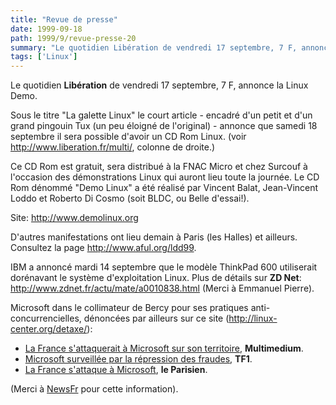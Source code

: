 ```yaml
---
title: "Revue de presse"
date: 1999-09-18
path: 1999/9/revue-presse-20
summary: "Le quotidien Libération de vendredi 17 septembre, 7 F, annonce la Linux Demo."
tags: ['Linux']
---
```


<P>Le quotidien <B>Libération</B> de vendredi 17 septembre, 7 F, annonce la
Linux Demo.</P>

<P>Sous le titre "La galette Linux" le court article - encadré d'un petit
et d'un grand pingouin Tux (un peu éloigné de l'original) - annonce que
samedi 18 septembre il sera possible d'avoir un CD Rom Linux.
(voir <A HREF="http://www.liberation.fr/multi/">http://www.liberation.fr/multi/</A>, colonne de droite.)</P>

<P>Ce CD Rom est gratuit, sera distribué à la FNAC Micro et chez Surcouf à
l'occasion des démonstrations Linux qui auront lieu toute la journée.
Le CD Rom dénommé "Demo Linux" a été réalisé par Vincent Balat,
Jean-Vincent Loddo et Roberto Di Cosmo (soit BLDC, ou Belle d'essai!).</P>

<P>Site: <A HREF="http://www.demolinux.org">http://www.demolinux.org</A></P>

<P>D'autres manifestations ont lieu demain à Paris (les Halles) et
ailleurs. Consultez la page <A HREF="http://www.aful.org/ldd99">http://www.aful.org/ldd99</A>.</P>

<P>IBM a annoncé mardi 14 septembre que le modèle ThinkPad 600
utiliserait dorénavant le système d'exploitation Linux.  Plus de détails
sur <B>ZD Net</B>: <A HREF="http://www.zdnet.fr/actu/mate/a0010838.html">http://www.zdnet.fr/actu/mate/a0010838.html</A>
(Merci à Emmanuel Pierre).</P>

<P>Microsoft dans le collimateur de Bercy pour ses pratiques
anti-concurrencielles, dénoncées par ailleurs sur ce site (<A HREF="http://linux-center.org/detaxe/">http://linux-center.org/detaxe/</A>):</P>

<UL>

<LI><A HREF="http://www.mmedium.com/cgi-bin/nouvelles.cgi?Id=2622"> La France s'attaquerait à Microsoft sur son territoire</A>, <B>Multimedium</B>.
<LI><A HREF="http://infos.tf1.fr/actu/infos/aujourdhui/economie/microsoft.htm">Microsoft surveillée par la répression des fraudes</A>, <B>TF1</B>.
<LI><A HREF="http://www.leparisien.fr/jdj/Fri/DIV/870665.htm">La France
s'attaque à Microsoft</A>, <B>le Parisien</B>.
</UL>

<P>(Merci à <A HREF="http://newsfr.com/">NewsFr</A> pour cette information).</P>


